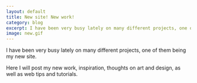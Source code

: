 ```yaml
---              
layout: default
title: New site! New work!
category: blog
excerpt: I have been very busy lately on many different projects, one of them being my new site.
image: new.gif
---
```

I have been very busy lately on many different projects, one of them being my new site.

Here I will post my new work, inspiration, thoughts on art and design, as well as web tips and tutorials.